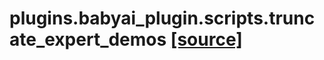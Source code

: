# plugins.babyai_plugin.scripts.truncate_expert_demos [[source]](https://github.com/allenai/embodied-rl/tree/master/plugins/babyai_plugin/scripts/truncate_expert_demos.py)


